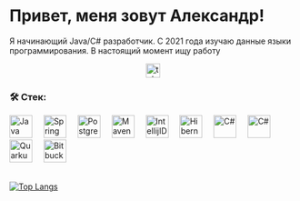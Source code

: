 # Привет, меня зовут Александр!

<p align="left">Я начинающий Java/C# разработчик. С 2021 года изучаю данные языки программирования. В настоящий момент ищу работу</p>

<div align="center">
  <a href="https://t.me/morganeccc" target="_blank">
    <img src="https://img.shields.io/static/v1?message=Telegram&logo=telegram&label=&color=2CA5E0&logoColor=white&labelColor=&style=for-the-badge" height="25" alt="telegram logo"  />
  </a>
</div>

<h3 align="left">🛠 Стек:</h3>

<div align="left">
  <img src="https://cdn.jsdelivr.net/gh/devicons/devicon@latest/icons/java/java-original.svg" height="40" alt="Java" />
  <img width="12" />
  <img src="https://cdn.jsdelivr.net/gh/devicons/devicon@latest/icons/spring/spring-original.svg" height="40" alt="Spring" />
  <img width="12" />
  <img src="https://cdn.jsdelivr.net/gh/devicons/devicon@latest/icons/postgresql/postgresql-original.svg"  height="40" alt="PostgreSQL" />
  <img width="12" />
  <img src="https://cdn.jsdelivr.net/gh/devicons/devicon@latest/icons/maven/maven-original.svg" height="40" alt="Maven" />
  <img width="12" />     
  <img src="https://cdn.jsdelivr.net/gh/devicons/devicon@latest/icons/intellij/intellij-original.svg" height="40" alt="IntellijIDEA" />
  <img width="12" />
  <img src="https://cdn.jsdelivr.net/gh/devicons/devicon@latest/icons/hibernate/hibernate-original.svg" height="40" alt="Hibernate" />
  <img width="12" />    
  <img src="https://cdn.jsdelivr.net/gh/devicons/devicon@latest/icons/csharp/csharp-original.svg" height="40" alt="C#" />
  <img width="12" />    
  <img src="https://upload.wikimedia.org/wikipedia/commons/3/37/WinForms_Logo.png" height="40" alt="C#" />
  <img width="12" />
  <img src="https://quarkus.io/assets/images/brand/quarkus_icon_reverse.svg" height="40" alt="Quarkus" />
  <img width="12" />
  <img src="https://cdn.iconscout.com/icon/free/png-512/free-bitbucket-technology-logo-social-media-logo-logo-download-svg-png-gif-flat-icon-logos-technology-logo-vol-1-pack-bitbucket-logo-icon-2944724.png?f=webp&w=512"
    height="40" alt="Bitbucket"/>
</div>

<br>

[![Top Langs](https://github-readme-stats.vercel.app/api/top-langs/?username=Aleksandeeer)](https://github.com/anuraghazra/github-readme-stats)
